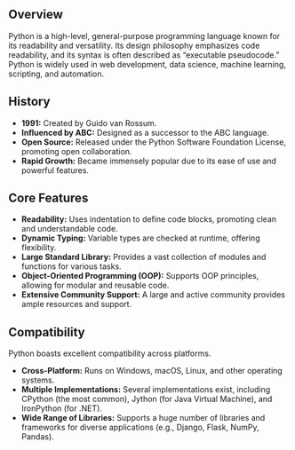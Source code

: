 ## Overview

Python is a high-level, general-purpose programming language known for its readability and versatility. Its design philosophy emphasizes code readability, and its syntax is often described as “executable pseudocode.” Python is widely used in web development, data science, machine learning, scripting, and automation.

## History

*   **1991:** Created by Guido van Rossum.
*   **Influenced by ABC:**  Designed as a successor to the ABC language.
*   **Open Source:** Released under the Python Software Foundation License, promoting open collaboration.
*   **Rapid Growth:** Became immensely popular due to its ease of use and powerful features.

## Core Features

*   **Readability:**  Uses indentation to define code blocks, promoting clean and understandable code.
*   **Dynamic Typing:** Variable types are checked at runtime, offering flexibility.
*   **Large Standard Library:**  Provides a vast collection of modules and functions for various tasks.
*   **Object-Oriented Programming (OOP):** Supports OOP principles, allowing for modular and reusable code.
*   **Extensive Community Support:**  A large and active community provides ample resources and support.

## Compatibility

Python boasts excellent compatibility across platforms.

*   **Cross-Platform:** Runs on Windows, macOS, Linux, and other operating systems.
*   **Multiple Implementations:**  Several implementations exist, including CPython (the most common), Jython (for Java Virtual Machine), and IronPython (for .NET).
*   **Wide Range of Libraries:**  Supports a huge number of libraries and frameworks for diverse applications (e.g., Django, Flask, NumPy, Pandas).